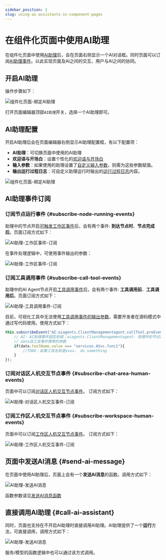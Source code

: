 ```yaml
---
sidebar_position: 2
slug: using-ai-assistants-in-component-pages
---
```


# 在组件化页面中使用AI助理
在组件化页面中使用[AI助理](../ai-assistant)后，会在页面右侧显示一个AI对话框。同时页面可以订阅[AI助理事件](../ai-assitant/ai-assistant-event)。以此实现页面及AI之间的交互，用户与AI之间的协同。 

## 开启AI助理
操作步骤如下：

![组件化页面-绑定AI助理](./img/component-page-bind-assistant.png)

打开页面编辑器顶部`AI助理`开关，选择一个AI助理即可。

## AI助理配置

开启AI助理后会在页面编辑器右侧显示AI助理配置框，有以下配置项：
- **AI助理**：可切换页面中使用的AI助理
- **欢迎语与开场白**：设置个性化的[欢迎语与开场白](../ai-assitant/welcome-message-and-opening)
- **输入参数**：如果使用的助理设置了[自定义输入参数](../ai-assitant/ai-assistant-input-output#input-parameters)，则需为这些参数赋值。
- **输出运行过程日志**：可自定义助理运行时输出的[运行过程日志](../ai-assitant/ai-assistant-input-output#message-output)内容。

![组件化页面-绑定AI助理](./img/component-page-assistant-config.png)


## AI助理事件订阅

### 订阅节点运行事件 {#subscribe-node-running-events}
助理中的节点开启[可触发工作区事件](../ai-assitant/ai-assistant-event#node-running-events)后，会有两个事件: **到达节点时**、**节点完成后**。页面订阅方式如下：

![AI助理-工作区事件-订阅](./img/assistant-workspace-event-subscribe.png)

在事件处理逻辑中，可使用事件输出的参数：

![AI助理-工作区事件-订阅](./img/assistant-workspace-event-args.png)

### 订阅工具调用事件 {#subscribe-call-tool-events}

助理中的AI Agent节点开启[工具调用事件](../ai-assitant/ai-assistant-event#agent-call-tool-events)后，会有两个事件: **工具调用前**、**工具调用后**。页面订阅方式如下：

![AI助理-工具调用事件-订阅](./img/assistant-workspace-tool-event.png)

目前，可视化工具中无法使用[工具调用事件的输出参数](../ai-assitant/ai-assistant-event#agent-call-tool-events)，需要开发者在源码模式中通过写代码使用。使用方式如下：
```javascript
this.subscribeEvent("AI:aiagents.ClientManagementagent.callTool.preEvent", async ({ data}) => {
    // AI: AI助理事件固定前缀；aiagents.ClientManagementagent: 助理中的节点ID；callTool.preEvent: 工具调用前事件，callTool.postEvent: 工具调用后事件
    // data该工具事件携带的参数
    if(data.toolName.value === "services.ASvc.func1"){
        //TODO：如果工具名称是xxxx， do something 
    }
});
```

### 订阅对话区人机交互节点事件 {#subscribe-chat-area-human-events}
页面中可以订阅[对话区人机交互节点事件](../ai-assitant/ai-assistant-event#chat-area-human-machine-interaction-events)。
订阅方式如下：

![AI助理-对话区人机交互事件-订阅](./img/assistant-chat-event.png)

### 订阅工作区人机交互节点事件 {#subscribe-workspace-human-events}
页面中可以订阅[工作区人机交互节点事件](../ai-assitant/ai-assistant-event#workspace-human-machine-interaction-events)。
订阅方式如下：

![AI助理-工作区人机交互事件-订阅](./img/assistant-uiinterrupt-event.png)

## 页面中发送AI消息 {#send-ai-message}

在页面中使用AI助理后，页面上会有一个**发送AI消息**的函数。调用方式如下：

![AI助理-发送AI消息](./img/send-ai-message.png)

函数参数请见[发送AI消息函数](../ai-assitant/ai-assistant-api-integration#send-ai-message)


## 直接调用AI助理 {#call-ai-assistant}

同时，页面也支持在不开启AI助理时直接调用AI助理。AI助理提供了一个**运行**方法，可直接调用，调用方式如下：

![AI助理-发送AI消息](./img/call-assistant.png)

服务/模型的函数逻辑中也可以通过该方式调用。